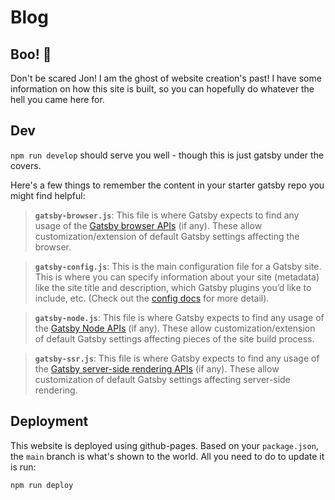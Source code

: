 # Blog

## Boo! 👻

Don't be scared Jon! I am the ghost of website creation's past! I have some information on how this site is built, so you can hopefully do whatever the hell you came here for.

## Dev

`npm run develop` should serve you well - though this is just gatsby under the covers.

Here's a few things to remember the content in your starter gatsby repo you might find helpful:

> **`gatsby-browser.js`**: This file is where Gatsby expects to find any usage of the [Gatsby browser APIs](https://www.gatsbyjs.com/docs/browser-apis/) (if any). These allow customization/extension of default Gatsby settings affecting the browser.

> **`gatsby-config.js`**: This is the main configuration file for a Gatsby site. This is where you can specify information about your site (metadata) like the site title and description, which Gatsby plugins you’d like to include, etc. (Check out the [config docs](https://www.gatsbyjs.com/docs/gatsby-config/) for more detail).

> **`gatsby-node.js`**: This file is where Gatsby expects to find any usage of the [Gatsby Node APIs](https://www.gatsbyjs.com/docs/node-apis/) (if any). These allow customization/extension of default Gatsby settings affecting pieces of the site build process.

> **`gatsby-ssr.js`**: This file is where Gatsby expects to find any usage of the [Gatsby server-side rendering APIs](https://www.gatsbyjs.com/docs/ssr-apis/) (if any). These allow customization of default Gatsby settings affecting server-side rendering.

## Deployment

This website is deployed using github-pages. Based on your `package.json`, the `main` branch is what's shown to the world. All you need to do to update it is run:

`npm run deploy`
